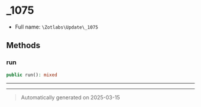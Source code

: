 
# _1075





* Full name: `\Zotlabs\Update\_1075`




## Methods


### run



```php
public run(): mixed
```












***


***
> Automatically generated on 2025-03-15
